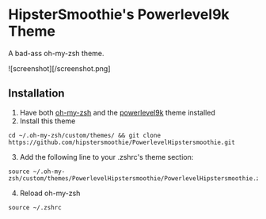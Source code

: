 # HipsterSmoothie's Powerlevel9k Theme

A bad-ass oh-my-zsh theme.

![screenshot][/screenshot.png]


## Installation
1. Have both [oh-my-zsh](https://github.com/robbyrussell/oh-my-zsh) and the [powerlevel9k](https://github.com/bhilburn/powerlevel9k) theme installed
2. Install this theme
```
cd ~/.oh-my-zsh/custom/themes/ && git clone https://github.com/hipstersmoothie/PowerlevelHipstersmoothie.git
```

3. Add the following line to your .zshrc's theme section:

```
source ~/.oh-my-zsh/custom/themes/PowerlevelHipstersmoothie/PowerlevelHipstersmoothie.zsh
```
4. Reload oh-my-zsh

```
source ~/.zshrc
```